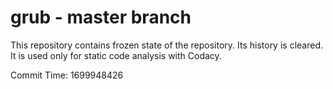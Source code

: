# grub - master branch

This repository contains frozen state of the repository.
Its history is cleared. It is used only for static code
analysis with Codacy.

Commit Time: 1699948426